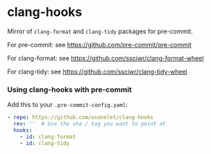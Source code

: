 clang-hooks
===========

Mirror of `clang-format` and `clang-tidy` packages for pre-commit.

For pre-commit: see https://github.com/pre-commit/pre-commit

For clang-format: see https://github.com/ssciwr/clang-format-wheel

For clang-tidy: see https://github.com/ssciwr/clang-tidy-wheel


### Using clang-hooks with pre-commit

Add this to your `.pre-commit-config.yaml`:

```yaml
- repo: https://github.com/asonolet/clang-hooks
  rev: ''  # Use the sha / tag you want to point at
  hooks:
    - id: clang-format
    - id: clang-tidy
```
